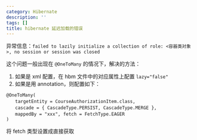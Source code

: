 ```yaml
---
category: Hibernate
description: ''
tags: []
title: hibernate 延迟加载的错误
---
```


异常信息：`failed to lazily initialize a collection of role: <容器类对象>, no session or session was closed`

这个问题一般出现在 `@OneToMany` 的情况下，解决的方法：

1. 如果是 xml 配置，在 hbm 文件中的对应属性上配置 `lazy="false"`
2. 如果是用 annotation，则配置如下：

```nginx
@OneToMany(
　　targetEntity = CourseAuthorizationItem.class,
　　cascade = { CascadeType.PERSIST, CascadeType.MERGE },
　　mappedBy = "xxx", fetch = FetchType.EAGER
)
```

将 fetch 类型设置成直接获取